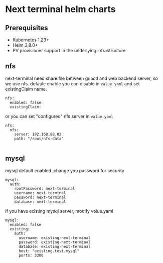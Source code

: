 # Next terminal helm charts

## Prerequisites

- Kubernetes 1.23+
- Helm 3.8.0+
- PV provisioner support in the underlying infrastructure


## nfs 

next-terminal need share file between guacd and web backend server, so we use nfs.  defaule enable  you can disable  in `value.yaml` and set existingClaim name.
```
nfs:
  enabled: false
  existingClaim:
```


or you can set "configured" nfs server in  `value.yaml`
```
nfs:
  nfs:
    server: 192.168.88.82
    path: "/root/nfs-data"
    
```
## mysql

mysql default enabled ,change you password  for security

```
mysql:
  auth:
    rootPassword: next-terminal
    username: next-terminal
    password: next-terminal
    database: next-terminal
```

if you have  existing mysql server, modify value.yaml
```
mysql:
  enabled: false
  existing:
    auth:
      username: existing-next-terminal
      password: existing-next-terminal
      database: existing-next-terminal
      host: "existing.test.mysql"
      ports: 3306
```

